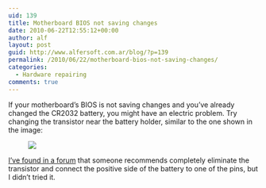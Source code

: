 ```yaml
---
uid: 139
title: Motherboard BIOS not saving changes
date: 2010-06-22T12:55:12+00:00
author: alf
layout: post
guid: http://www.alfersoft.com.ar/blog/?p=139
permalink: /2010/06/22/motherboard-bios-not-saving-changes/
categories:
  - Hardware repairing
comments: true
---
```

If your motherboard&#8217;s BIOS is not saving changes and you&#8217;ve already changed the CR2032 battery, you might have an electric problem. Try changing the transistor near the battery holder, similar to the one shown in the image:

<figure>
	<img src="{{ site.baseurl }}/images/bios_transistor.jpg">
</figure>

<!--more-->

<a href="http://www.yoreparo.com/foros/reparacion_de_computadoras/soluciones/bios-mother-758lmr-h-se-borra-t157958.html" target="_blank">I&#8217;ve found in a forum</a> that someone recommends completely eliminate the transistor and connect the positive side of the battery to one of the pins, but I didn&#8217;t tried it.
